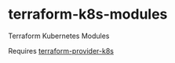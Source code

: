 # terraform-k8s-modules
Terraform Kubernetes Modules

Requires [terraform-provider-k8s](https://github.com/mingfang/terraform-provider-k8s)